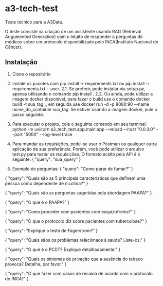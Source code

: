 # a3-tech-test

Teste técnico para a A3Data.

O teste consiste na criação de um assistente usando RAG (Retrieval Augumented Generation) com o intuito de responder à perguntas de médicos sobre um protocolo disponibilizado pelo INCA(Instituto Nacional de Câncer).

## Instalação

1. Clone o repositório
2. Instale os pacotes com pip install -r requirements.txt ou pip install -r requirements.txt --user.
2.1. Se preferir, pode instalar via setup.py, apenas utilizando o comando pip install .
2.2. Ou ainda, pode utilizar a imagem docker disponível, para fazer o build use o comando docker build -t sua_tag ., em seguida use docker run -d -p 8080:90 --name nome_do_container sua_tag. Se estiver usando a imagem docker, pule o passo seguinte.
3. Para executar o projeto, cole o seguinte comando em seu terminal: python -m uvicorn a3_tech_test.app.main:app --reload --host "0.0.0.0" --port "5000" --log-level trace
4. Para mandar as requisições, pode-se usar o Postman ou qualquer outra aplicação de sua preferência. Porém, você pode utilizar o arquivo test.py para testar as requisições. O formato aceito pela API é o seguinte: 
{
    "query": "sua_query"
}

5. Exemplo de perguntas:
{
    "query": "Como parar de fumar?"
}

{
    "query": "Quais são as 5 principais características que definem uma pessoa como dependente de nicotina?"
}

{
    "query": "Quais são as perguntas sugeridas pela abordagem PAAPA?"
}

{
    "query": "O que é o PAAPA?"
}

{
    "query": "Como proceder com pacientes com esquizofrenia?"
}

{
    "query": "O que o protocolo diz sobre pacientes com tuberculose?"
}

{
    "query": "Explique o teste de Fagerstrom?"
}

{
    "query": "Quais sãos os problemas relacionaos à saude? Liste-os."
}

{
    "query": "O que é o PCDT? Explique detalhadamente."
}

{
    "query": "Quais os sintomas de privação que a ausência do tabaco provoca? Detalhe, por favor."
}

{
    "query": "O que fazer com casos de recaída de acordo com o protocolo do INCA?"
}